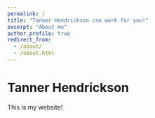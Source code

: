 ```yaml
---
permalink: /
title: "Tanner Hendrickson can work for you!"
excerpt: "About me"
author_profile: true
redirect_from: 
  - /about/
  - /about.html
---
```


Tanner Hendrickson
======
This is my website!